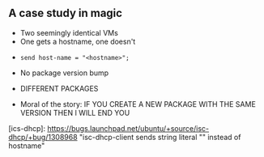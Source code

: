 A case study in magic
---------------------

  * Two seemingly identical VMs
  * One gets a hostname, one doesn't

<aside class="notes">

  * `send host-name = "<hostname>";`
  * No package version bump
  * DIFFERENT PACKAGES

  * Moral of the story: IF YOU CREATE A NEW PACKAGE WITH THE SAME VERSION THEN I WILL END YOU

</aside>

[ics-dhcp]: https://bugs.launchpad.net/ubuntu/+source/isc-dhcp/+bug/1308968 "isc-dhcp-client sends string literal "<hostname>" instead of hostname"

